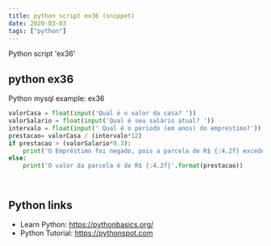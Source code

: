 ```yaml
---
title: python script ex36 (snippet)
date: 2020-03-03
tags: ["python"]
---
```

Python script 'ex36'


## python ex36

Python mysql example: ex36

```python
valorCasa = float(input('Qual é o valor da casa? '))
valorSalario = float(input('Qual é seu salário atual? '))
intervalo = float(input(' Qual é o periodo (em anos) do emprestimo?'))
prestacao= valorCasa / (intervalo*12)
if prestacao > (valorSalario*0.3):
    print('O Empréstimo foi negado, pois a parcela de R$ {:4.2f} excede 30% do seu salario'.format(prestacao))
else:
    print('O valor da parcela é de R$ {:4.2f}'.format(prestacao))




```

## Python links

- Learn Python: https://pythonbasics.org/
- Python Tutorial: https://pythonspot.com
